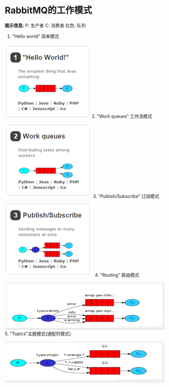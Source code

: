 # RabbitMQ的工作模式
**图示信息:**
P: 生产者
C: 消费者
红色: 队列
1. "Hello world" 简单模式

![img.png](img.png)
2. "Work queues" 工作流模式

![img_1.png](img_1.png)
3. "Publish/Subscribe" 订阅模式

![img_3.png](img_3.png)
4. "Routing" 路由模式

![img_4.png](img_4.png)
5. "Topics"主题模式(通配符模式)

![img_5.png](img_5.png)